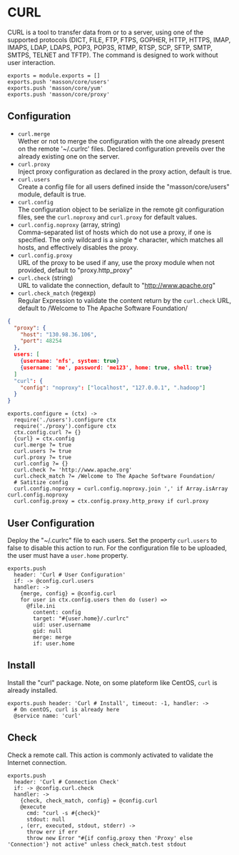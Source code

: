 
# CURL

CURL is a tool to transfer data from or to a server, using one of the supported 
protocols (DICT, FILE, FTP, FTPS, GOPHER, HTTP, HTTPS, IMAP, IMAPS, LDAP, 
LDAPS, POP3, POP3S, RTMP, RTSP, SCP, SFTP, SMTP, SMTPS, TELNET and TFTP). The 
command is designed to work without user interaction. 

    exports = module.exports = []
    exports.push 'masson/core/users'
    exports.push 'masson/core/yum'
    exports.push 'masson/core/proxy'

## Configuration

*   `curl.merge`   
    Wether or not to merge the configuration with the one already present on
    the remote '~/.curlrc' files. Declared configuration 
    preveils over the already existing one on the server.   
*   `curl.proxy`   
    Inject proxy configuration as declared in the proxy 
    action, default is true.   
*   `curl.users`   
    Create a config file for all users defined inside the 
    "masson/core/users" module, default is true.   
*   `curl.config`   
    The configuration object to be serialize in the remote git configuration
    files, see the `curl.noproxy` and `curl.proxy` for default values.   
*   `curl.config.noproxy` (array, string)   
    Comma-separated list of hosts which do not use a proxy, if one is 
    specified. The only wildcard is a single * character, which matches all 
    hosts, and effectively disables the proxy.
*   `curl.config.proxy`   
    URL of the proxy to be used if any, use the proxy module when not provided, 
    default to "proxy.http_proxy"
*   `curl.check` (string)   
    URL to validate the connection, default to "http://www.apache.org"   
*   `curl.check_match` (regexp)   
    Regular Expression to validate the content return by the `curl.check` URL, 
    default to /Welcome to The Apache Software Foundation/   

```json
{
  "proxy": {
    "host": "130.98.36.106",
    "port": 48254
  },
  users: [
    {username: 'nfs', system: true}
    {username: 'me', password: 'me123', home: true, shell: true}
  ]
  "curl": {
    "config": "noproxy": ["localhost", "127.0.0.1", ".hadoop"]
  }
}
```

    exports.configure = (ctx) ->
      require('./users').configure ctx
      require('./proxy').configure ctx
      ctx.config.curl ?= {}
      {curl} = ctx.config
      curl.merge ?= true
      curl.users ?= true
      curl.proxy ?= true
      curl.config ?= {}
      curl.check ?= 'http://www.apache.org'
      curl.check_match ?= /Welcome to The Apache Software Foundation/
      # Satitize config
      curl.config.noproxy = curl.config.noproxy.join ',' if Array.isArray curl.config.noproxy
      curl.config.proxy = ctx.config.proxy.http_proxy if curl.proxy

## User Configuration

Deploy the "~/.curlrc" file to each users. Set the property `curl.users` to 
false to disable this action to run. For the configuration file to be uploaded, 
the user must have a `user.home` property.

    exports.push
      header: 'Curl # User Configuration'
      if: -> @config.curl.users
      handler: ->
        {merge, config} = @config.curl
        for user in ctx.config.users then do (user) =>
          @file.ini
            content: config
            target: "#{user.home}/.curlrc"
            uid: user.username
            gid: null
            merge: merge
            if: user.home

## Install

Install the "curl" package. Note, on some plateform like CentOS, `curl` is 
already installed.

    exports.push header: 'Curl # Install', timeout: -1, handler: ->
      # On centOS, curl is already here
      @service name: 'curl'

## Check

Check a remote call. This action is commonly activated to validate the Internet
connection.

    exports.push
      header: 'Curl # Connection Check'
      if: -> @config.curl.check
      handler: ->
        {check, check_match, config} = @config.curl
        @execute
          cmd: "curl -s #{check}"
          stdout: null
        , (err, executed, stdout, stderr) ->
          throw err if err
          throw new Error "#{if config.proxy then 'Proxy' else 'Connection'} not active" unless check_match.test stdout
